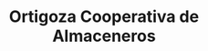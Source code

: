 ---
title: "Ortigoza Cooperativa de Almaceneros"
url: /posadas/ortigoza-cooperativa-de-almaceneros/
shop: supermercado
---
